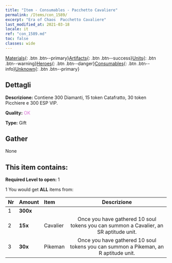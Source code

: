 ```yaml
---
title: "Item - Consumables - Pacchetto Cavaliere"
permalink: /Items/con_1589/
excerpt: "Era of Chaos  Pacchetto Cavaliere"
last_modified_at: 2021-03-18
locale: it
ref: "con_1589.md"
toc: false
classes: wide
---
```

 [Materials](/it/Items/){: .btn .btn--primary}[Artifacts](/it/Items/Artifacts/){: .btn .btn--success}[Units](/it/Items/Units/){: .btn .btn--warning}[Heroes](/it/Items/Heroes/){: .btn .btn--danger}[Consumables](/it/Items/Consumables/){: .btn .btn--info}[Unknown](/it/Items/Unknown/){: .btn .btn--primary}

## Dettagli
 **Descrizione:** Contiene 300 Diamanti, 15 token Catafratto, 30 token Picchiere e 300 ESP VIP.

 **Quality:** <span style="color: #DA70D6">OK</span>

 **Type:** Gift

## Gather

  None

## This item contains:

 **Required Level to open:** 1

 1 You would get **ALL** items  from:

  | Nr | Amount |     Item    | Descrizione |
  |:---|:-------|:------------|:-----------:|
  | 1 |  **300x** | <i class="fas fa-gem"/> |  | 
  | 2 |  **15x** | Cavalier  | Once you have gathered 10 soul tokens you can summon a Cavalier, an SR aptitude unit.  | 
  | 3 |  **30x** | Pikeman | Once you have gathered 10 soul tokens you can summon a Pikeman, an R aptitude unit.  | 
